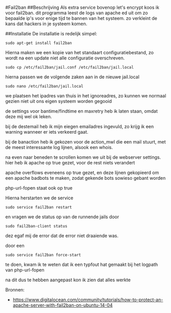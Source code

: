 #Fail2ban
##Beschrijving
Als extra service bovenop let's encrypt koos ik voor fail2ban. dit programma leest de logs van apache ed uit om zo bepaalde ip's voor enige tijd te bannen van het systeem. zo verkleint de kans dat hackers in je systeem komen.

##Installatie
De installatie is redelijk simpel:

	sudo apt-get install fail2ban
	
Hierna maken we een kopie van het standaart configuratiebestand, zo wordt na een update niet alle configuratie overschreven.

	sudo cp /etc/fail2ban/jail.conf /etc/fail2ban/jail.local
	
hierna passen we de volgende zaken aan in de nieuwe jail.local

	sudo nano /etc/fail2ban/jail.local
	
we plaatsen het ipadres van thuis in het ignoreadres, zo kunnen we normaal gezien niet uit ons eigen systeem worden gegooid

de settings voor bantime/findtime en maxretry heb ik laten staan, omdat deze mij wel ok leken.

bij de destemail heb ik mijn eiegen emailadres ingevuld, zo krijg ik een warning wanneer er iets verkeerd gaat.

bij de banaction heb ik gekozen voor de action_mwl die een mail stuurt, met de meest interessante log lijnen, alsook een whois.

na even naar beneden te scrollen komen we uit bij de webserver settings. hier heb ik apache op true gezet, voor de rest niets verandert

apache overflows eveneens op true gezet, en deze lijnen gekopieerd om een apache badbots te maken, zodat gekende bots sowieso gebant worden

php-url-fopen staat ook op true

Hierna herstarten we de service

	sudo service fail2ban restart
	
en vragen we de status op van de runnende jails door

	sudo fail2ban-client status
	
dez egaf mij de error dat de error niet draaiende was. 

door een 
	
	sudo service fail2ban force-start
	
te doen, kwam ik te weten dat ik een typfout hat gemaakt bij het logpath van php-url-fopen

na dit dus te hebben aangepast kon ik zien dat alles werkte

Bronnen:

 * <https://www.digitalocean.com/community/tutorials/how-to-protect-an-apache-server-with-fail2ban-on-ubuntu-14-04>